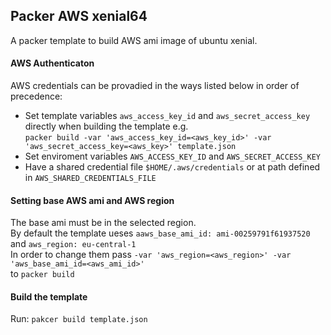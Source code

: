 ## Packer AWS xenial64
A packer template to build AWS ami image of ubuntu xenial.

#### AWS Authenticaton
AWS credentials can be provadied in the ways listed below in order of precedence:
* Set template variables `aws_access_key_id` and `aws_secret_access_key` directly when building the template e.g.<br>
```packer build -var 'aws_access_key_id=<aws_key_id>' -var 'aws_secret_access_key=<aws_key>' template.json```
* Set enviroment variables `AWS_ACCESS_KEY_ID` and `AWS_SECRET_ACCESS_KEY`
* Have a shared credential file `$HOME/.aws/credentials` or at path defined in `AWS_SHARED_CREDENTIALS_FILE`

#### Setting base AWS ami and AWS region
The base ami must be in the selected region.<br>
By default the template ueses `aaws_base_ami_id: ami-00259791f61937520` and `aws_region: eu-central-1`<br>
In order to change them pass `-var 'aws_region=<aws_region>' -var 'aws_base_ami_id=<aws_ami_id>'`<br>
to `packer build`

#### Build the template
Run: `pakcer build template.json`
